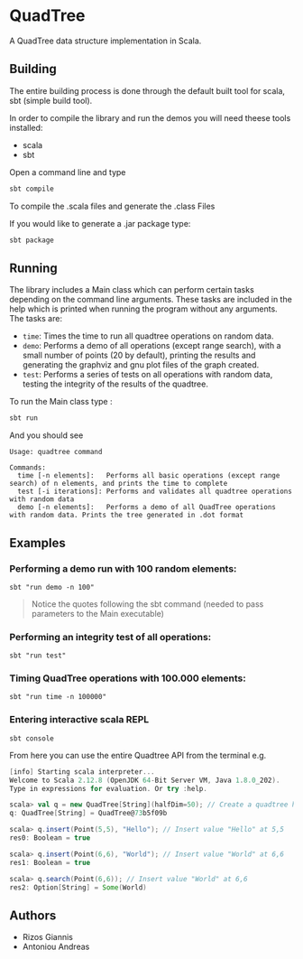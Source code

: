 # QuadTree

A QuadTree data structure implementation in Scala.

## Building

The entire building process is done through the default built tool for scala, sbt (simple build tool). 

In order to compile the library and run the demos you will need theese tools installed:
* scala
* sbt

Open a command line and type 

```bash
sbt compile
```
To compile the .scala files and generate the .class Files


If you would like to generate a .jar package type:
```bash
sbt package
```

## Running
The library includes a Main class which can perform certain tasks depending on the command line arguments.
These tasks are included in the help which is printed when running the program without any arguments.
The tasks are:
* ``time``: Times the time to run all quadtree operations on random data.
* ``demo``: Performs a demo of all operations (except range search), with a small number of points (20 by default), printing the results and generating the graphviz and gnu plot files of the graph created.
* ``test``: Performs a series of tests on all operations with random data, testing the integrity of the results of the quadtree.

To run the Main class type :
```bash
sbt run
```

And you should see 
```
Usage: quadtree command 

Commands: 
  time [-n elements]:   Performs all basic operations (except range search) of n elements, and prints the time to complete 
  test [-i iterations]: Performs and validates all quadtree operations with random data 
  demo [-n elements]:   Performs a demo of all QuadTree operations with random data. Prints the tree generated in .dot format 
```

## Examples

### Performing a demo run with 100 random elements:
```
sbt "run demo -n 100"
```
> Notice the quotes following the sbt command (needed to pass parameters to the Main executable)


### Performing an integrity test of all operations:
```
sbt "run test"
```

### Timing QuadTree operations with 100.000 elements:
```
sbt "run time -n 100000"
```

### Entering interactive scala REPL
```
sbt console
```
From here you can use the entire Quadtree API from the terminal e.g.

```scala
[info] Starting scala interpreter...
Welcome to Scala 2.12.8 (OpenJDK 64-Bit Server VM, Java 1.8.0_202).
Type in expressions for evaluation. Or try :help.

scala> val q = new QuadTree[String](halfDim=50); // Create a quadtree holding strings from -50,-50 to 50,50
q: QuadTree[String] = QuadTree@73b5f09b

scala> q.insert(Point(5,5), "Hello"); // Insert value "Hello" at 5,5
res0: Boolean = true

scala> q.insert(Point(6,6), "World"); // Insert value "World" at 6,6
res1: Boolean = true

scala> q.search(Point(6,6)); // Insert value "World" at 6,6
res2: Option[String] = Some(World)
```

## Authors
* Rizos Giannis
* Antoniou Andreas
